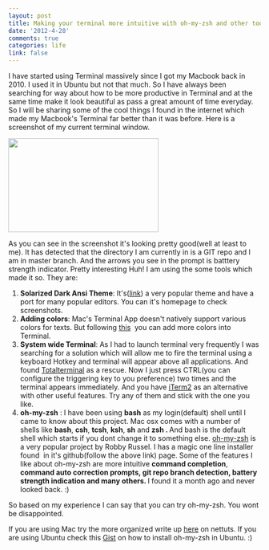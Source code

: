 ```yaml
---
layout: post
title: Making your terminal more intuitive with oh-my-zsh and other tools
date: '2012-4-28'
comments: true
categories: life
link: false
---
```

I have started using Terminal massively since I got my Macbook back in 2010. I used it in Ubuntu but not that much. So I have always been searching for way about how to be more productive in Terminal and at the same time make it look beautiful as pass a great amount of time everyday. So I will be sharing some of the cool things I found in the internet which made my Macbook's Terminal far better than it was before. Here is a screenshot of my current terminal window.

<a href="http://blog.joynag.net/wp-content/uploads/2012/04/terminal.png"><img class="size-medium wp-image-118 aligncenter" title="terminal" src="http://blog.joynag.net/wp-content/uploads/2012/04/terminal-300x187.png" alt="" width="300" height="187" /></a>

As you can see in the screenshot it's looking pretty good(well at least to me). It has detected that the directory I am currently in is a GIT repo and I am in master branch. And the arrows you see in the prompt is batttery strength indicator. Pretty interesting Huh! I am using the some tools which made it so. They are:
<ol>
	<li><strong>Solarized Dark Ansi Theme</strong>: It's(<a title="Solarized Theme" href="http://ethanschoonover.com/solarized" target="_blank">link</a>) a very popular theme and have a port for many popular editors. You can it's homepage to check screenshots.</li>
	<li><strong>Adding colors</strong>: Mac's Terminal App doesn't natively support various colors for texts. But following <a title="Terminal Color" href="https://github.com/altercation/solarized/tree/master/osx-terminal.app-colors-solarized" target="_blank">this</a>  you can add more colors into Terminal.</li>
	<li><strong>System wide Terminal</strong>: As I had to launch terminal very frequently I was searching for a solution which will allow me to fire the terminal using a keyboard Hotkey and terminal will appear above all applications. And found <a title="Total Terminal" href="http://totalterminal.binaryage.com/" target="_blank">Totalterminal</a> as a rescue. Now I just press CTRL(you can configure the triggering key to you preference) two times and the terminal appears immediately. And you have <a title="iTerm2" href="http://www.iterm2.com/" target="_blank">iTerm2</a> as an alternative with other useful features. Try any of them and stick with the one you like.</li>
	<li><strong>oh-my-zsh</strong> : I have been using <strong>bash</strong> as my login(default) shell until I came to know about this project. Mac osx comes with a number of shells like <strong>bash</strong>, <strong>csh</strong>, <strong>tcsh</strong>, <strong>ksh</strong>, <strong>sh</strong> and <strong>zsh . </strong>And bash is the default shell which starts if you dont change it to something else. <a title="oh-my-zsh" href="https://github.com/robbyrussell/oh-my-zsh" target="_blank">oh-my-zsh</a> is a very popular project by Robby Russel. I has a magic one line installer found  in it's github(follow the above link) page. Some of the features I like about oh-my-zsh are more intuitive <strong>command completion</strong>, <strong>command auto correction prompts, git repo branch detection, battery strength indication and many others. </strong>I found it a month ago and never looked back. :)</li>
</ol>
So based on my experience I can say that you can try oh-my-zsh. You wont be disappointed.

If you are using Mac try the more organized write up <a title="Terminal" href="http://net.tutsplus.com/tutorials/tools-and-tips/how-to-customize-your-command-prompt/" target="_blank">here</a> on nettuts. If you are using Ubuntu check this <a title="Ubuntu" href="https://gist.github.com/1498393" target="_blank">Gist</a> on how to install oh-my-zsh in Ubuntu. :)

&nbsp;

